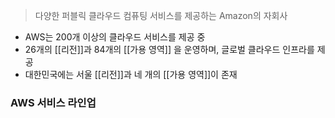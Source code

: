 ---
---

> 다양한 퍼블릭 클라우드 컴퓨팅 서비스를 제공하는 Amazon의 자회사

- AWS는 200개 이상의 클라우드 서비스를 제공 중
- 26개의 [[리전]]과 84개의 [[가용 영역]] 을 운영하며, 글로벌 클라우드 인프라를 제공
- 대한민국에는 서울 [[리전]]과 네 개의 [[가용 영역]]이 존재

### AWS 서비스 라인업
